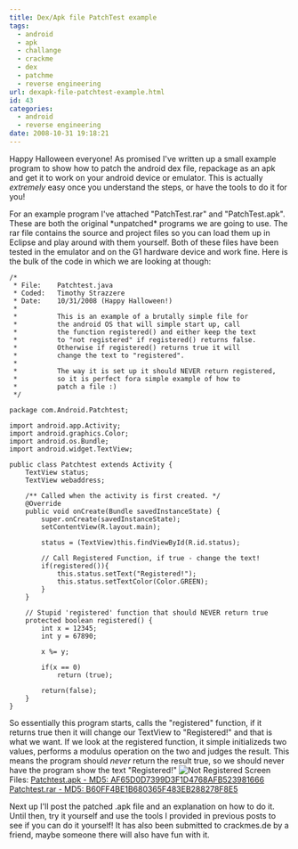 ```yaml
---
title: Dex/Apk file PatchTest example
tags:
  - android
  - apk
  - challange
  - crackme
  - dex
  - patchme
  - reverse engineering
url: dexapk-file-patchtest-example.html
id: 43
categories:
  - android
  - reverse engineering
date: 2008-10-31 19:18:21
---
```


Happy Halloween everyone! As promised I've written up a small example program to show how to patch the android dex file, repackage as an apk and get it to work on your android device or emulator. This is actually _extremely_ easy once you understand the steps, or have the tools to do it for you!

For an example program I've attached "PatchTest.rar" and "PatchTest.apk". These are both the original \*unpatched\* programs we are going to use. The rar file contains the source and project files so you can load them up in Eclipse and play around with them yourself. Both of these files have been tested in the emulator and on the G1 hardware device and work fine. Here is the bulk of the code in which we are looking at though:
```
/*
 * File:	Patchtest.java
 * Coded:	Timothy Strazzere
 * Date:	10/31/2008 (Happy Halloween!)
 *
 * 			This is an example of a brutally simple file for
 * 			the android OS that will simple start up, call
 * 			the function registered() and either keep the text
 * 			to "not registered" if registered() returns false.
 * 			Otherwise if registered() returns true it will
 * 			change the text to "registered".
 *
 * 			The way it is set up it should NEVER return registered,
 * 			so it is perfect fora simple example of how to
 * 			patch a file :)
 */

package com.Android.Patchtest;

import android.app.Activity;
import android.graphics.Color;
import android.os.Bundle;
import android.widget.TextView;

public class Patchtest extends Activity {
	TextView status;
	TextView webaddress;

    /** Called when the activity is first created. */
    @Override
    public void onCreate(Bundle savedInstanceState) {
        super.onCreate(savedInstanceState);
        setContentView(R.layout.main);

        status = (TextView)this.findViewById(R.id.status);

        // Call Registered Function, if true - change the text!
        if(registered()){
        	this.status.setText("Registered!");
        	this.status.setTextColor(Color.GREEN);
        }
    }

    // Stupid 'registered' function that should NEVER return true
    protected boolean registered() {
    	int x = 12345;
    	int y = 67890;

    	x %= y;

    	if(x == 0)
    		return (true);

    	return(false);
    }
}
```

So essentially this program starts, calls the "registered" function, if it returns true then it will change our TextView to "Registered!" and that is what we want. If we look at the registered function, it simple initializeds two values, performs a modulus operation on the two and judges the result. This means the program should _never_ return the result true, so we should never have the program show the text "Registered!"
![Not Registered Screen](http://173.230.150.16/blog/wp-content/uploads/2008/10/badboy-200x300.png "Not Registered Screen")
Files:
[Patchtest.apk - MD5: AF65D0D7399D3F1D4768AFB523981666](http://strazzere.com/blog/wp-content/uploads/2008/10/patchtest.apk)
[Patchtest.rar - MD5: B60FF4BE1B680365F483EB288278F8E5](http://173.230.150.16/blog/wp-content/uploads/2008/10/patchtest.rar)

Next up I'll post the patched .apk file and an explanation on how to do it. Until then, try it yourself and use the tools I provided in previous posts to see if you can do it yourself! It has also been submitted to crackmes.de by a friend, maybe someone there will also have fun with it.